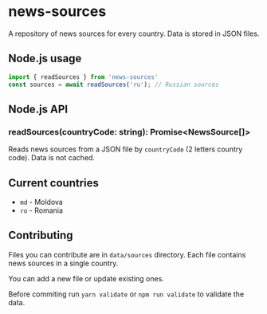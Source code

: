 # news-sources

A repository of news sources for every country. Data is stored in JSON files.

## Node.js usage

```ts
import { readSources } from 'news-sources'
const sources = await readSources('ru'); // Russian sources
```

## Node.js API

### readSources(countryCode: string): Promise<NewsSource[]>

Reads news sources from a JSON file by `countryCode` (2 letters country code).
Data is not cached.

## Current countries

- `md` - Moldova
- `ro` - Romania

## Contributing

Files you can contribute are in `data/sources` directory.
Each file contains news sources in a single country.

You can add a new file or update existing ones.

Before commiting run `yarn validate` or `npm run validate` to validate the data.
